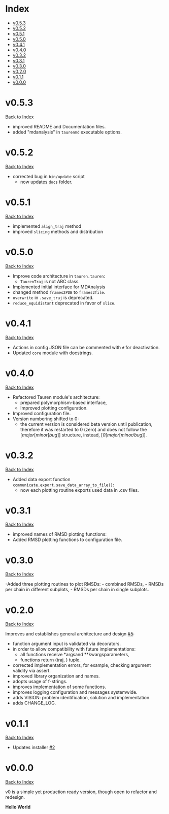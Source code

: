 # Index

- [v0.5.3](https://github.com/joaomcteixeira/Tauren-MD/blob/master/CHANGE_LOG.md#v053)
- [v0.5.2](https://github.com/joaomcteixeira/Tauren-MD/blob/master/CHANGE_LOG.md#v052)
- [v0.5.1](https://github.com/joaomcteixeira/Tauren-MD/blob/master/CHANGE_LOG.md#v051)
- [v0.5.0](https://github.com/joaomcteixeira/Tauren-MD/blob/master/CHANGE_LOG.md#v050)
- [v0.4.1](https://github.com/joaomcteixeira/Tauren-MD/blob/master/CHANGE_LOG.md#v041)
- [v0.4.0](https://github.com/joaomcteixeira/Tauren-MD/blob/master/CHANGE_LOG.md#v040)
- [v0.3.2](https://github.com/joaomcteixeira/Tauren-MD/blob/master/CHANGE_LOG.md#v032)
- [v0.3.1](https://github.com/joaomcteixeira/Tauren-MD/blob/master/CHANGE_LOG.md#v031)
- [v0.3.0](https://github.com/joaomcteixeira/Tauren-MD/blob/master/CHANGE_LOG.md#v030)
- [v0.2.0](https://github.com/joaomcteixeira/Tauren-MD/blob/master/CHANGE_LOG.md#v020)
- [v0.1.1](https://github.com/joaomcteixeira/Tauren-MD/blob/master/CHANGE_LOG.md#v011)
- [v0.0.0](https://github.com/joaomcteixeira/Tauren-MD/blob/master/CHANGE_LOG.md#v000)

# v0.5.3
[Back to Index][1]

- improved README and Documentation files.
- added "mdanalysis" in `taurenmd` executable options.

# v0.5.2
[Back to Index][1]

- corrected bug in `bin/update` script
  - now updates `docs` folder.

# v0.5.1
[Back to Index][1]

- implemented `align_traj` method
- improved `slicing` methods and distribution

# v0.5.0
[Back to Index][1]

- Improve code architecture in `tauren.tauren`:
  - `TaurenTraj` is not ABC class.
- Implemented initial interface for MDAnalysis
- changed method `frames2PDB` to `frames2file`.
- `overwrite` in `.save_traj` is deprecated.
- `reduce_equidistant` deprecated in favor of `slice`.

# v0.4.1
[Back to Index][1]

- Actions in config JSON file can be commented with `#` for deactivation.
- Updated `core` module with docstrings.

# v0.4.0
[Back to Index][1]

- Refactored Tauren module's architecture:
  - prepared polymorphism-based interface,
  - Improved plotting configuration.
- Improved configuration file.
- Version numbering shifted to 0:
  - the current version is considered beta version until publication, therefore it was restarted to 0 (zero) and does not follow the [_major_[_minor_[_bug_]] structure, instead, [_0_[_major_[_minor/bug_]].

# v0.3.2
[Back to Index][1]

- Added data export function `communicate.export.save_data_array_to_file()`:
  - now each plotting routine exports used data in .csv files.

# v0.3.1
[Back to Index][1]

- improved names of RMSD plotting functions:
- Added RMSD plotting functions to configuration file.


# v0.3.0
[Back to Index][1]

-Added three plotting routines to plot RMSDs:
    - combined RMSDs,
    - RMSDs per chain in different subplots,
    - RMSDs per chain in single subplots.

# v0.2.0
[Back to Index][1]

Improves and establishes general architecture and design [#5](https://github.com/joaomcteixeira/Tauren-MD/pull/5):

- function argument input is validated via decorators.
- in order to allow compatibility with future implementations:
    - all functions receive *argsand **kwargsparameters,
    - functions return (traj, ) tuple.
- corrected implementation errors, for example, checking argument validity via assert.
- improved library organization and names.
- adopts usage of f-strings.
- improves implementation of some functions.
- improves logging configuration and messages systemwide.
- adds VISION: problem identification, solution and implementation.
- adds CHANGE_LOG.

# v0.1.1
[Back to Index][1]

- Updates installer [#2](https://github.com/joaomcteixeira/Tauren-MD/pull/2)

# v0.0.0
[Back to Index][1]

v0 is a simple yet production ready version, though open to refactor and redesign.

**Hello World**


[1]: https://github.com/joaomcteixeira/Tauren-MD/blob/master/CHANGE_LOG.md#Index
